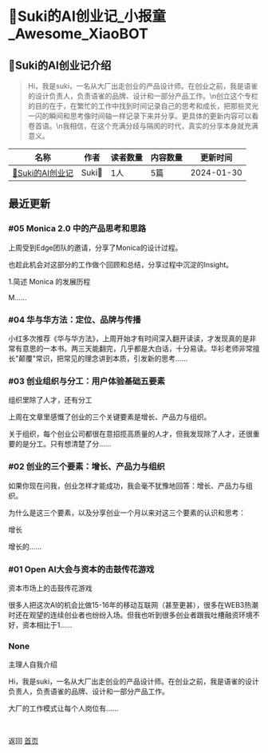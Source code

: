 # 📖Suki的AI创业记_小报童_Awesome_XiaoBOT

## 📖Suki的AI创业记介绍
> Hi，我是suki，一名从大厂出走创业的产品设计师。在创业之前，我是语雀的设计负责人，负责语雀的品牌、设计和一部分产品工作。\n创立这个专栏的目的在于，在繁忙的工作中找到时间记录自己的思考和成长，把那些灵光一闪的瞬间和思考像时间轴一样记录下来并分享。更具体的更新内容可以看卷首语。\n我相信，在这个充满分歧与隔阂的时代，真实的分享本身就充满意义。  
  


|名称|作者|读者数量|内容数量|更新时间|
|---|---|---|---|---|
|[📖Suki的AI创业记](https://xiaobot.net/p/sukiaiblog?refer=0b133df9-27dc-423b-8101-639049001c13)|Suki🐤|1人|5篇|2024-01-30|

## 最近更新
### #05 Monica 2.0 中的产品思考和思路

上周受到Edge团队的邀请，分享了Monica的设计过程。

也趁此机会对这部分的工作做个回顾和总结，分享过程中沉淀的Insight。

1.简述 Monica 的发展历程

M......

### #04 华与华方法：定位、品牌与传播

小红多次推荐《华与华方法》，上周开始才有时间深入翻开读读，才发现真的是非常有意思的一本书。两三天能翻完，几乎都是大白话，十分易读。华衫老师非常擅长"颠覆"常识，把常见的理念讲到本质，引发新的思考......

### #03 创业组织与分工：用户体验基础五要素

组织里除了人才，还有分工

上周在文章里感慨了创业的三个关键要素是增长、产品力与组织。

关于组织，每个创业公司都很在意招揽高质量的人才，但我发现除了人才，还很重要的是分工。只有想清楚了分......

### #02 创业的三个要素：增长、产品力与组织

如果你现在问我，创业怎样才能成功，我会毫不犹豫地回答：增长、产品力与组织。

为什么是这三个要素，以及分享创业一个月以来对这三个要素的认识和思考：

增长

增长的......

### #01 Open AI大会与资本的击鼓传花游戏

资本市场上的击鼓传花游戏

很多人把这次AI的机会比做15-16年的移动互联网（甚至更甚），很多在WEB3热潮时还在观望的连续创业者也纷纷入场。但我也听到很多创业者跟我吐槽融资环境不好，资本相比于1......

### None

主理人自我介绍

Hi，我是suki，一名从大厂出走创业的产品设计师。在创业之前，我是语雀的设计负责人，负责语雀的品牌、设计和一部分产品工作。

大厂的工作模式让每个人岗位有......


<a href="https://github.com/Reno9527/awesome-xiaobot" style="color: white; text-decoration: none;">awesome-xiaobot</a>

返回 [首页](../README.md)
